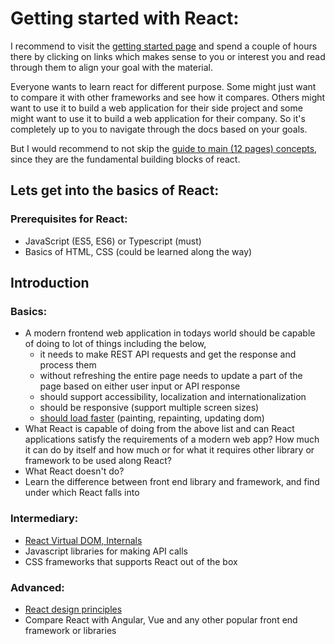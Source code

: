 # Getting started with React:

I recommend to visit the [getting started page](https://reactjs.org/docs/getting-started.html) and spend a couple of hours there by clicking on links which makes sense to you or interest you and read through them to align your goal with the material.

Everyone wants to learn react for different purpose. Some might just want to compare it with other frameworks and see how it compares. Others might want to use it to build a web application for their side project and some might want to use it to build a web application for their company. So it's completely up to you to navigate through the docs based on your goals. 

But I would recommend to not skip the [guide to main (12 pages) concepts](https://reactjs.org/docs/hello-world.html), since they are the fundamental building blocks of react.

## Lets get into the basics of React:

### Prerequisites for React:
 * JavaScript (ES5, ES6) or Typescript (must)
 * Basics of HTML, CSS (could be learned along the way)
  
## Introduction 
### Basics: 
 * A modern frontend web application in todays world should be capable of doing to lot of things including the below, 
   * it needs to make REST API requests and get the response and process them
   * without refreshing the entire page needs to update a part of the page based on either user input or API response
   * should support accessibility, localization and internationalization 
   * should be responsive (support multiple screen sizes) 
   * [should load faster](https://developer.mozilla.org/en-US/docs/Learn/Performance/What_is_web_performance) (painting, repainting, updating dom) 
 * What React is capable of doing from the above list and can React applications satisfy the requirements of a modern web app? How much it can do by itself and how much or for what it requires other library or framework to be used along React?
 * What React doesn't do?
 * Learn the difference between front end library and framework, and find under which React falls into
### Intermediary:
 * [React Virtual DOM, Internals](https://reactjs.org/docs/faq-internals.html)
 * Javascript libraries for making API calls
 * CSS frameworks that supports React out of the box
### Advanced:
 * [React design principles](https://reactjs.org/docs/design-principles.html)
 * Compare React with Angular, Vue and any other popular front end framework or libraries

